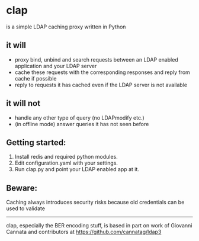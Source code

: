 # clap
is a simple LDAP caching proxy written in Python

## it will
* proxy bind, unbind and search requests between an LDAP enabled application and your LDAP server
* cache these requests with the corresponding responses and reply from cache if possible
* reply to requests it has cached even if the LDAP server is not available

## it will not
* handle any other type of query (no LDAPmodify etc.)
* (in offline mode) answer queries it has not seen before

## Getting started:
1. Install redis and required python modules.
2. Edit configuration.yaml with your settings.
3. Run clap.py and point your LDAP enabled app at it.

## Beware:
Caching always introduces security risks because old credentials can be used to validate

-----
clap, especially the BER encoding stuff, is based in part on work of Giovanni Cannata and contributors at https://github.com/cannatag/ldap3